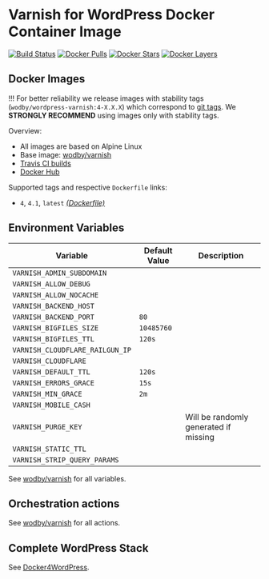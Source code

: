 # Varnish for WordPress Docker Container Image

[![Build Status](https://travis-ci.org/wodby/wordpress-varnish.svg?branch=master)](https://travis-ci.org/wodby/wordpress-varnish)
[![Docker Pulls](https://img.shields.io/docker/pulls/wodby/wordpress-varnish.svg)](https://hub.docker.com/r/wodby/wordpress-varnish)
[![Docker Stars](https://img.shields.io/docker/stars/wodby/wordpress-varnish.svg)](https://hub.docker.com/r/wodby/wordpress-varnish)
[![Docker Layers](https://images.microbadger.com/badges/image/wodby/wordpress-varnish.svg)](https://microbadger.com/images/wodby/wordpress-varnish)

## Docker Images

!!! For better reliability we release images with stability tags (`wodby/wordpress-varnish:4-X.X.X`) which correspond to [git tags](https://github.com/wodby/wordpress-varnish/releases). We **STRONGLY RECOMMEND** using images only with stability tags. 

Overview:

* All images are based on Alpine Linux
* Base image: [wodby/varnish](https://github.com/wodby/varnish)
* [Travis CI builds](https://travis-ci.org/wodby/wordpress-varnish) 
* [Docker Hub](https://hub.docker.com/r/wodby/wordpress-varnish)

Supported tags and respective `Dockerfile` links:

* `4`, `4.1`, `latest` [_(Dockerfile)_](https://github.com/wodby/wordpress-varnish/tree/master/4/Dockerfile)

## Environment Variables

| Variable                        | Default Value | Description                           |
| ------------------------------- | ------------- | ------------------------------------- |
| `VARNISH_ADMIN_SUBDOMAIN`       |               |                                       |
| `VARNISH_ALLOW_DEBUG`           |               |                                       |
| `VARNISH_ALLOW_NOCACHE`         |               |                                       |
| `VARNISH_BACKEND_HOST`          |               |                                       |
| `VARNISH_BACKEND_PORT`          | `80`          |                                       |
| `VARNISH_BIGFILES_SIZE`         | `10485760`    |                                       |
| `VARNISH_BIGFILES_TTL`          | `120s`        |                                       |
| `VARNISH_CLOUDFLARE_RAILGUN_IP` |               |                                       |
| `VARNISH_CLOUDFLARE`            |               |                                       |
| `VARNISH_DEFAULT_TTL`           | `120s`        |                                       |
| `VARNISH_ERRORS_GRACE`          | `15s`         |                                       |
| `VARNISH_MIN_GRACE`             | `2m`          |                                       |
| `VARNISH_MOBILE_CASH`           |               |                                       |
| `VARNISH_PURGE_KEY`             |               | Will be randomly generated if missing |
| `VARNISH_STATIC_TTL`            |               |                                       |
| `VARNISH_STRIP_QUERY_PARAMS`    |               |                                       |

See [wodby/varnish](https://github.com/wodby/varnish) for all variables.

## Orchestration actions

See [wodby/varnish](https://github.com/wodby/varnish) for all actions.

## Complete WordPress Stack

See [Docker4WordPress](https://github.com/wodby/docker4wordpress).
